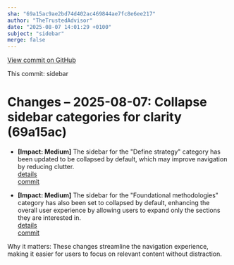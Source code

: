 ```yaml
---
sha: "69a15ac9ae2bd74d402ac469844ae7fc8e6ee217"
author: "TheTrustedAdvisor"
date: "2025-08-07 14:01:29 +0100"
subject: "sidebar"
merge: false
---
```


[View commit on GitHub](https://github.com/TheTrustedAdvisor/FabricAdoptionFramework/commit/69a15ac9ae2bd74d402ac469844ae7fc8e6ee217)

This commit: sidebar

# Changes – 2025-08-07: Collapse sidebar categories for clarity (69a15ac)

- **[Impact: Medium]** The sidebar for the "Define strategy" category has been updated to be collapsed by default, which may improve navigation by reducing clutter.  
   [details](/docs/about/changes/2025-08-07-sidebar)  
   [commit](https://github.com/TheTrustedAdvisor/FabricAdoptionFramework/commit/69a15ac9ae2bd74d402ac469844ae7fc8e6ee217)

- **[Impact: Medium]** The sidebar for the "Foundational methodologies" category has also been set to collapsed by default, enhancing the overall user experience by allowing users to expand only the sections they are interested in.  
   [details](/docs/about/changes/2025-08-07-sidebar)  
   [commit](https://github.com/TheTrustedAdvisor/FabricAdoptionFramework/commit/69a15ac9ae2bd74d402ac469844ae7fc8e6ee217)

Why it matters: These changes streamline the navigation experience, making it easier for users to focus on relevant content without distraction.
